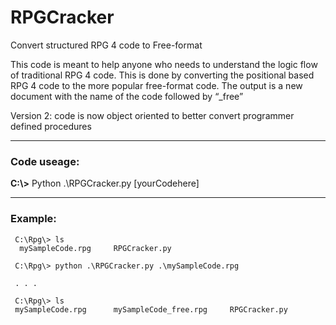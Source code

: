 # RPGCracker
Convert structured RPG 4  code to Free-format 

This code is meant to help anyone who needs to understand the logic flow of traditional RPG 4 code. This is done by converting the positional based RPG 4 code to the more popular free-format code. The output is a new document with the name of the code followed by “_free”

Version 2: code is now object oriented to better convert programmer defined procedures

___
### Code useage:

**C:\\>**    Python    .\\RPGCracker.py    [yourCodehere]
___
### Example:
     C:\Rpg\> ls
      mySampleCode.rpg     RPGCracker.py

     C:\Rpg\> python .\RPGCracker.py .\mySampleCode.rpg

     . . .

     C:\Rpg\> ls
     mySampleCode.rpg      mySampleCode_free.rpg     RPGCracker.py
